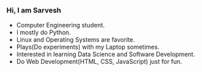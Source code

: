 ### Hi, I am Sarvesh
-  Computer Engineering student.
-  I mostly do Python.
-  Linux and Operating Systems are favorite.
-  Plays(Do experiments) with my Laptop sometimes.
-  Interested in learning Data Science and Software Development.
-  Do Web Development(HTML, CSS, JavaScript) just for fun.
